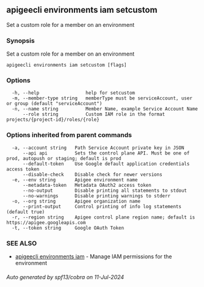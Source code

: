 ## apigeecli environments iam setcustom

Set a custom role for a member on an environment

### Synopsis

Set a custom role for a member on an environment

```
apigeecli environments iam setcustom [flags]
```

### Options

```
  -h, --help                 help for setcustom
  -m, --member-type string   memberType must be serviceAccount, user or group (default "serviceAccount")
  -n, --name string          Member Name, example Service Account Name
      --role string          Custom IAM role in the format projects/{project-id}/roles/{role}
```

### Options inherited from parent commands

```
  -a, --account string   Path Service Account private key in JSON
      --api api          Sets the control plane API. Must be one of prod, autopush or staging; default is prod
      --default-token    Use Google default application credentials access token
      --disable-check    Disable check for newer versions
  -e, --env string       Apigee environment name
      --metadata-token   Metadata OAuth2 access token
      --no-output        Disable printing all statements to stdout
      --no-warnings      Disable printing warnings to stderr
  -o, --org string       Apigee organization name
      --print-output     Control printing of info log statements (default true)
  -r, --region string    Apigee control plane region name; default is https://apigee.googleapis.com
  -t, --token string     Google OAuth Token
```

### SEE ALSO

* [apigeecli environments iam](apigeecli_environments_iam.md)	 - Manage IAM permissions for the environment

###### Auto generated by spf13/cobra on 11-Jul-2024
